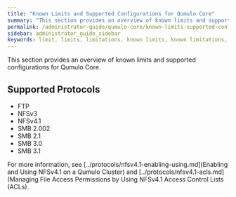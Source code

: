 ```yaml
---
title: "Known Limits and Supported Configurations for Qumulo Core"
summary: "This section provides an overview of known limits and supported configurations for Qumulo Core."
permalink: /administrator-guide/qumulo-core/known-limits-supported-configurations.html
sidebar: administrator_guide_sidebar
keywords: limit, limits, limitations, known limits, known limitations, config, configuration, supported config, supported configuration
---
```


This section provides an overview of known limits and supported configurations for Qumulo Core.

## Supported Protocols

* FTP
* NFSv3
* NFSv4.1
* SMB 2.002
* SMB 2.1
* SMB 3.0
* SMB 3.1

For more information, see [../protocols/nfsv4.1-enabling-using.md](Enabling and Using NFSv4.1 on a Qumulo Cluster) and [../protocols/nfsv4.1-acls.md](Managing File Access Permissions by Using NFSv4.1 Access Control Lists (ACLs).
